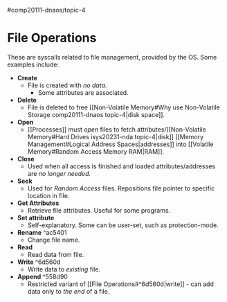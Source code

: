 #comp20111-dnaos/topic-4 
# File Operations

These are syscalls related to file management, provided by the OS. Some examples include:

- **Create**
	- File is created with *no data.*
		- Some attributes are associated.
- **Delete**
	- File is deleted to free [[Non-Volatile Memory#Why use Non-Volatile Storage comp20111-dnaos topic-4|disk space]].
- **Open**
	- [[Processes]] must *open* files to fetch attributes/[[Non-Volatile Memory#Hard Drives isys20231-nda topic-4|disk]] [[Memory Management#Logical Address Spaces|addresses]] into [[Volatile Memory#Random Access Memory RAM|RAM]].
- **Close**
	- Used when all access is finished and loaded attributes/addresses are *no longer needed.*
- **Seek**
	- Used for *Random Access* files. Repositions file pointer to specific location in file.
- **Get Attributes**
	- Retrieve file attributes. Useful for some programs.
- **Set attribute**
	- Self-explanatory. Some can be user-set, such as protection-mode.
- **Rename** ^ac5401
	- Change file name.
- **Read**
	- Read data from file.
- **Write** ^6d560d
	- Write data to *existing* file.
- **Append** ^558d90
	- Restricted variant of [[File Operations#^6d560d|write]] - can add data only to *the end* of a file.